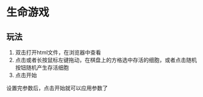 # 生命游戏

## 玩法
1. 双击打开html文件，在浏览器中查看
2. 点击或者长按鼠标左键拖动，在棋盘上的方格选中存活的细胞，或者点击随机按钮随机产生存活细胞
3. 点击开始

设置完参数后，点击开始就可以应用参数了